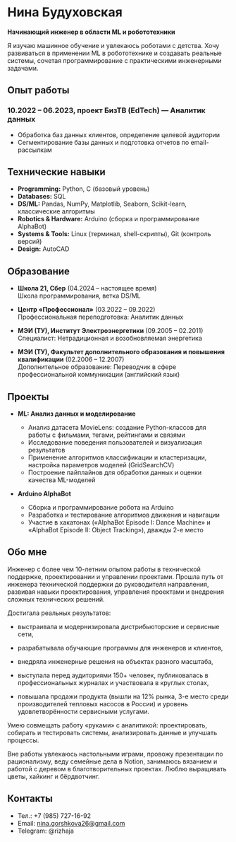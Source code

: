 # Нина Будуховская
**Начинающий инженер в области ML и робототехники**

Я изучаю машинное обучение и увлекаюсь роботами с детства. Хочу развиваться в применении ML в робототехнике и создавать реальные системы, сочетая программирование с практическими инженерными задачами.

## Опыт работы

### 10.2022 – 06.2023, проект БизТВ (EdTech) — Аналитик данных
- Обработка баз данных клиентов, определение целевой аудитории
- Сегментирование базы данных и подготовка отчетов по email-рассылкам

## Технические навыки

- **Programming:** Python, C (базовый уровень)
- **Databases:** SQL
- **DS/ML:** Pandas, NumPy, Matplotlib, Seaborn, Scikit-learn, классические алгоритмы
- **Robotics & Hardware:** Arduino (сборка и программирование AlphaBot)
- **Systems & Tools:** Linux (терминал, shell-скрипты), Git (контроль версий)
- **Design:** AutoCAD

## Образование

- **Школа 21, Сбер** (04.2024 – настоящее время)  
  Школа программирования, ветка DS/ML

- **Центр «Профессионал»** (03.2022 – 09.2022)  
  Профессиональная переподготовка: Аналитик данных

- **МЭИ (ТУ), Институт Электроэнергетики** (09.2005 – 02.2011)  
  Специалист: Нетрадиционная и возобновляемая энергетика

- **МЭИ (ТУ), Факультет дополнительного образования и повышения квалификации** (02.2006 – 12.2007)  
  Дополнительное образование: Переводчик в сфере профессиональной коммуникации (английский язык)

## Проекты

- **ML: Анализ данных и моделирование**  
  - Анализ датасета MovieLens: создание Python-классов для работы с фильмами, тегами, рейтингами и связями  
  - Исследование поведения пользователей и визуализация результатов  
  - Применение алгоритмов классификации и кластеризации, настройка параметров моделей (GridSearchCV)  
  - Построение пайплайнов для обработки данных и оценки качества ML-моделей  

- **Arduino AlphaBot**  
  - Сборка и программирование робота на Arduino  
  - Разработка и тестирование алгоритмов движения и навигации  
  - Участие в хакатонах («AlphaBot Episode I: Dance Machine» и «AlphaBot Episode II: Object Tracking»), дважды 2-е место  

## Обо мне

Инженер с более чем 10-летним опытом работы в технической поддержке, проектировании и управлении проектами. Прошла путь от инженера технической поддержки до руководителя направления, развивая навыки проектирования, управления проектами и внедрения сложных технических решений.

Достигала реальных результатов:

- выстраивала и модернизировала дистрибьюторские и сервисные сети,

- разрабатывала обучающие программы для инженеров и клиентов,

- внедряла инженерные решения на объектах разного масштаба,

- выступала перед аудиториями 150+ человек, публиковалась в профессиональных журналах и участвовала в круглых столах,

- повышала продажи продукта (вышли на 12% рынка, 3-е место среди производителей тепловых насосов в России) и уровень удовлетворённости сервисными услугами.

Умею совмещать работу «руками» с аналитикой: проектировать, собирать и тестировать системы, анализировать данные и улучшать процессы.

Вне работы увлекаюсь настольными играми, провожу презентации по рационализму, веду семейные дела в Notion, занимаюсь вязанием и работой с деревом в благотворительных проектах. Люблю выращивать цветы, хайкинг и бёрдвотчинг.

## Контакты

- Тел.: +7 (985) 727-16-92
- Email: nina.gorshkova26@gmail.com
- Telegram: @rizhaja
